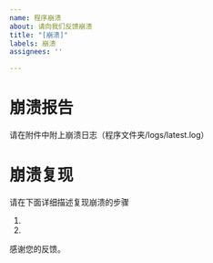 ```yaml
---
name: 程序崩溃
about: 请向我们反馈崩溃
title: "[崩溃]"
labels: 崩溃
assignees: ''

---
```


# 崩溃报告  

请在附件中附上崩溃日志（程序文件夹/logs/latest.log）  

# 崩溃复现  

请在下面详细描述复现崩溃的步骤

1.

2.

感谢您的反馈。

